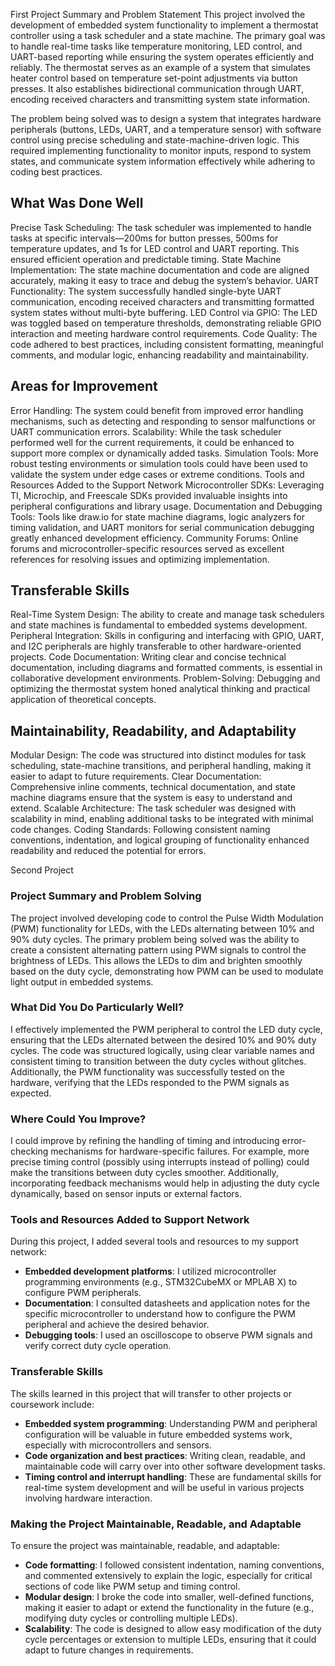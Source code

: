 First Project
Summary and Problem Statement
This project involved the development of embedded system functionality to implement a thermostat controller using a task scheduler and a state machine. The primary goal was to handle real-time tasks like temperature monitoring, LED control, and UART-based reporting while ensuring the system operates efficiently and reliably. The thermostat serves as an example of a system that simulates heater control based on temperature set-point adjustments via button presses. It also establishes bidirectional communication through UART, encoding received characters and transmitting system state information.

The problem being solved was to design a system that integrates hardware peripherals (buttons, LEDs, UART, and a temperature sensor) with software control using precise scheduling and state-machine-driven logic. This required implementing functionality to monitor inputs, respond to system states, and communicate system information effectively while adhering to coding best practices.

## What Was Done Well
Precise Task Scheduling: The task scheduler was implemented to handle tasks at specific intervals—200ms for button presses, 500ms for temperature updates, and 1s for LED control and UART reporting. This ensured efficient operation and predictable timing.
State Machine Implementation: The state machine documentation and code are aligned accurately, making it easy to trace and debug the system’s behavior.
UART Functionality: The system successfully handled single-byte UART communication, encoding received characters and transmitting formatted system states without multi-byte buffering.
LED Control via GPIO: The LED was toggled based on temperature thresholds, demonstrating reliable GPIO interaction and meeting hardware control requirements.
Code Quality: The code adhered to best practices, including consistent formatting, meaningful comments, and modular logic, enhancing readability and maintainability.

## Areas for Improvement
Error Handling: The system could benefit from improved error handling mechanisms, such as detecting and responding to sensor malfunctions or UART communication errors.
Scalability: While the task scheduler performed well for the current requirements, it could be enhanced to support more complex or dynamically added tasks.
Simulation Tools: More robust testing environments or simulation tools could have been used to validate the system under edge cases or extreme conditions.
Tools and Resources Added to the Support Network
Microcontroller SDKs: Leveraging TI, Microchip, and Freescale SDKs provided invaluable insights into peripheral configurations and library usage.
Documentation and Debugging Tools: Tools like draw.io for state machine diagrams, logic analyzers for timing validation, and UART monitors for serial communication debugging greatly enhanced development efficiency.
Community Forums: Online forums and microcontroller-specific resources served as excellent references for resolving issues and optimizing implementation.

## Transferable Skills
Real-Time System Design: The ability to create and manage task schedulers and state machines is fundamental to embedded systems development.
Peripheral Integration: Skills in configuring and interfacing with GPIO, UART, and I2C peripherals are highly transferable to other hardware-oriented projects.
Code Documentation: Writing clear and concise technical documentation, including diagrams and formatted comments, is essential in collaborative development environments.
Problem-Solving: Debugging and optimizing the thermostat system honed analytical thinking and practical application of theoretical concepts.

## Maintainability, Readability, and Adaptability
Modular Design: The code was structured into distinct modules for task scheduling, state-machine transitions, and peripheral handling, making it easier to adapt to future requirements.
Clear Documentation: Comprehensive inline comments, technical documentation, and state machine diagrams ensure that the system is easy to understand and extend.
Scalable Architecture: The task scheduler was designed with scalability in mind, enabling additional tasks to be integrated with minimal code changes.
Coding Standards: Following consistent naming conventions, indentation, and logical grouping of functionality enhanced readability and reduced the potential for errors.


Second Project

### Project Summary and Problem Solving
The project involved developing code to control the Pulse Width Modulation (PWM) functionality for LEDs, with the LEDs alternating between 10% and 90% duty cycles. The primary problem being solved was the ability to create a consistent alternating pattern using PWM signals to control the brightness of LEDs. This allows the LEDs to dim and brighten smoothly based on the duty cycle, demonstrating how PWM can be used to modulate light output in embedded systems.

### What Did You Do Particularly Well?
I effectively implemented the PWM peripheral to control the LED duty cycle, ensuring that the LEDs alternated between the desired 10% and 90% duty cycles. The code was structured logically, using clear variable names and consistent timing to transition between the duty cycles without glitches. Additionally, the PWM functionality was successfully tested on the hardware, verifying that the LEDs responded to the PWM signals as expected.

### Where Could You Improve?
I could improve by refining the handling of timing and introducing error-checking mechanisms for hardware-specific failures. For example, more precise timing control (possibly using interrupts instead of polling) could make the transitions between duty cycles smoother. Additionally, incorporating feedback mechanisms would help in adjusting the duty cycle dynamically, based on sensor inputs or external factors.

### Tools and Resources Added to Support Network
During this project, I added several tools and resources to my support network:
- **Embedded development platforms**: I utilized microcontroller programming environments (e.g., STM32CubeMX or MPLAB X) to configure PWM peripherals.
- **Documentation**: I consulted datasheets and application notes for the specific microcontroller to understand how to configure the PWM peripheral and achieve the desired behavior.
- **Debugging tools**: I used an oscilloscope to observe PWM signals and verify correct duty cycle operation.

### Transferable Skills
The skills learned in this project that will transfer to other projects or coursework include:
- **Embedded system programming**: Understanding PWM and peripheral configuration will be valuable in future embedded systems work, especially with microcontrollers and sensors.
- **Code organization and best practices**: Writing clean, readable, and maintainable code will carry over into other software development tasks.
- **Timing control and interrupt handling**: These are fundamental skills for real-time system development and will be useful in various projects involving hardware interaction.

### Making the Project Maintainable, Readable, and Adaptable
To ensure the project was maintainable, readable, and adaptable:
- **Code formatting**: I followed consistent indentation, naming conventions, and commented extensively to explain the logic, especially for critical sections of code like PWM setup and timing control.
- **Modular design**: I broke the code into smaller, well-defined functions, making it easier to adapt or extend the functionality in the future (e.g., modifying duty cycles or controlling multiple LEDs).
- **Scalability**: The code is designed to allow easy modification of the duty cycle percentages or extension to multiple LEDs, ensuring that it could adapt to future changes in requirements.
